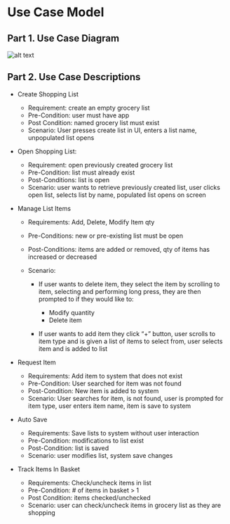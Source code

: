 # Use Case Model

## Part 1. Use Case Diagram

![alt text](./figures/UseCaseModel.png)


## Part 2. Use Case Descriptions

* Create Shopping List

    + Requirement: create an empty grocery list 
    + Pre-Condition: user must have app
    + Post Condition: named grocery list must exist
    + Scenario: User presses create list in UI, enters a list name, unpopulated list opens

* Open Shopping List:

    + Requirement: open previously created grocery list
    + Pre-Condition:  list must already exist
    + Post-Conditions: list is open
    + Scenario: user wants to retrieve previously created list, user clicks open list, selects list by name, populated list opens on screen

* Manage List Items
    
    + Requirements: Add, Delete, Modify Item qty
    + Pre-Conditions: new or pre-existing list must be open
    + Post-Conditions: items are added or removed, qty of items has increased or decreased
    + Scenario: 

        + If user wants to delete item, they select the item by scrolling to item, selecting and performing long press, they are then prompted to if they would like to:

            + Modify quantity
            + Delete item

        + If user wants to add item they click “+” button, user scrolls to item type and is given a list of items to select from, user selects item and is added to list  

* Request Item

    + Requirements: Add item to system that does not exist
    + Pre-Condition: User searched for item was not found
    + Post-Condition: New item is added to system
    + Scenario: User searches for item, is not found, user is prompted for item type, user enters item name, item is save to system

* Auto Save

    + Requirements: Save lists to system without user interaction
    + Pre-Condition: modifications to list exist
    + Post-Condition: list is saved
    + Scenario: user modifies list, system save changes

* Track Items In Basket

    + Requirements: Check/uncheck items in list
    + Pre-Condition: # of items in basket > 1
    + Post Condition: items checked/unchecked
    + Scenario: user can check/uncheck items in grocery list as they are shopping


